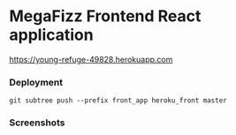 # MegaFizz Frontend React application 

https://young-refuge-49828.herokuapp.com

### Deployment
`git subtree push --prefix front_app heroku_front master`

### Screenshots


